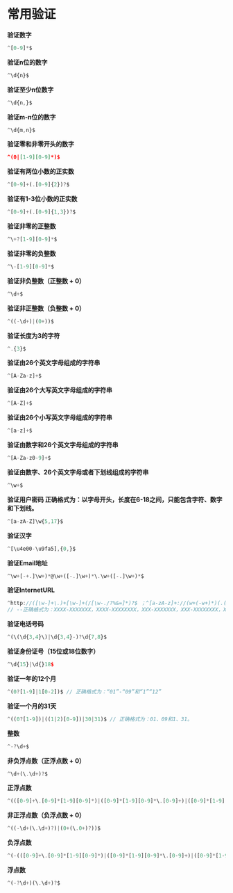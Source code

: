 # 常用验证
**验证数字**
```js
^[0-9]*$
```
**验证n位的数字**
```js
^\d{n}$
```
**验证至少n位数字**
```js
^\d{n,}$
```
**验证m-n位的数字**
```js
^\d{m,n}$
```
**验证零和非零开头的数字**
```json
^(0|[1-9][0-9]*)$
```
**验证有两位小数的正实数**
```js
^[0-9]+(.[0-9]{2})?$
```
**验证有1-3位小数的正实数**
```js
^[0-9]+(.[0-9]{1,3})?$
```
**验证非零的正整数**
```js
^\+?[1-9][0-9]*$
```
**验证非零的负整数**
```js
^\-[1-9][0-9]*$
```
**验证非负整数（正整数 + 0）**
```js
^\d+$
```
**验证非正整数（负整数 + 0）**
```js
^((-\d+)|(0+))$
```
**验证长度为3的字符**
```js
^.{3}$
```
**验证由26个英文字母组成的字符串**
```js
^[A-Za-z]+$
```
**验证由26个大写英文字母组成的字符串**
```js
^[A-Z]+$
```
**验证由26个小写英文字母组成的字符串**
```js
^[a-z]+$
```
**验证由数字和26个英文字母组成的字符串**
```js
^[A-Za-z0-9]+$
```
**验证由数字、26个英文字母或者下划线组成的字符串**
```js
^\w+$
```
**验证用户密码 正确格式为：以字母开头，长度在6-18之间，只能包含字符、数字和下划线。**
```js
^[a-zA-Z]\w{5,17}$
``` 
**验证汉字**
```js
^[\u4e00-\u9fa5],{0,}$
```
**验证Email地址**
```js
^\w+[-+.]\w+)*@\w+([-.]\w+)*\.\w+([-.]\w+)*$
```
**验证InternetURL**
```js
^http://([\w-]+\.)+[\w-]+(/[\w-./?%&=]*)?$ ；^[a-zA-z]+://(w+(-w+)*)(.(w+(-w+)*))*(?S*)?$
// --正确格式为：XXXX-XXXXXXX，XXXX-XXXXXXXX，XXX-XXXXXXX，XXX-XXXXXXXX，XXXXXXX，XXXXXXXX
```
**验证电话号码**
```js
^(\(\d{3,4}\)|\d{3,4}-)?\d{7,8}$
```
**验证身份证号（15位或18位数字）**
```js
^\d{15}|\d{}18$
```
**验证一年的12个月**
```js
^(0?[1-9]|1[0-2])$ // 正确格式为：“01”-“09”和“1”“12”
```
**验证一个月的31天**
```js
^((0?[1-9])|((1|2)[0-9])|30|31)$ // 正确格式为：01、09和1、31。
```
**整数**
```js
^-?\d+$
```
**非负浮点数（正浮点数 + 0）**
```js
^\d+(\.\d+)?$
```
**正浮点数**
```js
^(([0-9]+\.[0-9]*[1-9][0-9]*)|([0-9]*[1-9][0-9]*\.[0-9]+)|([0-9]*[1-9][0-9]*))$
```
**非正浮点数（负浮点数 + 0）**
```js
^((-\d+(\.\d+)?)|(0+(\.0+)?))$
```
**负浮点数**
```js
^(-(([0-9]+\.[0-9]*[1-9][0-9]*)|([0-9]*[1-9][0-9]*\.[0-9]+)|([0-9]*[1-9][0-9]*)))$
```
**浮点数**
```js
^(-?\d+)(\.\d+)?$
```

